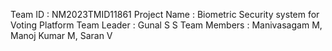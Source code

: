Team ID : NM2023TMID11861
Project Name : Biometric Security system for Voting Platform
Team Leader : Gunal S S
Team Members : Manivasagam M, Manoj Kumar M, Saran V
